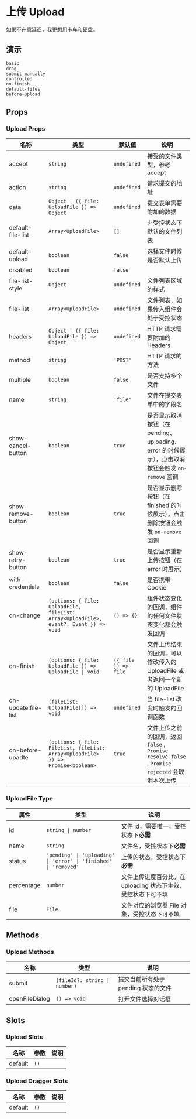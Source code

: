 # 上传 Upload

如果不在意延迟，我更想用卡车和硬盘。

## 演示

```demo
basic
drag
submit-manually
controlled
on-finish
default-files
before-upload
```

## Props

### Upload Props

| 名称 | 类型 | 默认值 | 说明 |
| --- | --- | --- | --- |
| accept | `string` | `undefined` | 接受的文件类型，参考 <n-a href="https://developer.mozilla.org/en-US/docs/Web/HTML/Element/input/file#accept">accept</n-a> |
| action | `string` | `undefined` | 请求提交的地址 |
| data | `Object \| ({ file: UploadFile }) => Object` | `undefined` | 提交表单需要附加的数据 |
| default-file-list | `Array<UploadFile>` | `[]` | 非受控状态下默认的文件列表 |
| default-upload | `boolean` | `false` | 选择文件时候是否默认上传 |
| disabled | `boolean` | `false` |  |
| file-list-style | `Object` | `undefined` | 文件列表区域的样式 |
| file-list | `Array<UploadFile>` | `undefined` | 文件列表，如果传入组件会处于受控状态 |
| headers | `Object \| ({ file: UploadFile }) => Object` | `undefined` | HTTP 请求需要附加的 Headers |
| method | `string` | `'POST'` | HTTP 请求的方法 |
| multiple | `boolean` | `false` | 是否支持多个文件 |
| name | `string` | `'file'` | 文件在提交表单中的字段名 |
| show-cancel-button | `boolean` | `true` | 是否显示取消按钮（在 pending、uploading、error 的时候展示），点击取消按钮会触发 `on-remove` 回调 |
| show-remove-button | `boolean` | `true` | 是否显示删除按钮（在 finished 的时候展示），点击删除按钮会触发 `on-remove` 回调 |
| show-retry-button | `boolean` | `true` | 是否显示重新上传按钮（在 error 时展示） |
| with-credentials | `boolean` | `false` | 是否携带 Cookie |
| on-change | `(options: { file: UploadFile, fileList: Array<UploadFile>, event?: Event }) => void` | `() => {}` | 组件状态变化的回调，组件的任何文件状态变化都会触发回调 |
| on-finish | `(options: { file: UploadFile }) => UploadFile \| void` | `({ file }) => file` | 文件上传结束的回调，可以修改传入的 UploadFile 或者返回一个新的 UploadFile |
| on-update:file-list | `(fileList: UploadFile[]) => void` | `undefined` | 当 file-list 改变时触发的回调函数 |
| on-before-upadte | `(options: { file: FileList, fileList: Array<UploadFile> }) => Promise<boolean>` | `true` | 文件上传之前的回调，返回 `false` , `Promise resolve false` , `Promise rejected` 会取消本次上传 |
### UploadFile Type

| 属性 | 类型 | 说明 |
| --- | --- | --- |
| id | `string \| number` | 文件 id，需要唯一，受控状态下**必需** |
| name | `string` | 文件名，受控状态下**必需** |
| status | `'pending' \| 'uploading' \| 'error' \| 'finished' \| 'removed'` | 上传的状态，受控状态下**必需** |
| percentage | `number` | 文件上传进度百分比，在 uploading 状态下生效，受控状态下可不填 |
| file | `File` | 文件对应的浏览器 File 对象，受控状态下可不填 |

## Methods

### Upload Methods

| 名称 | 类型 | 说明 |
| --- | --- | --- |
| submit | `(fileId?: string \| number)` | 提交当前所有处于 pending 状态的文件 |
| openFileDialog | `() => void` | 打开文件选择对话框 |

## Slots

### Upload Slots

| 名称    | 参数 | 说明 |
| ------- | ---- | ---- |
| default | `()` |      |

### Upload Dragger Slots

| 名称    | 参数 | 说明 |
| ------- | ---- | ---- |
| default | `()` |      |
